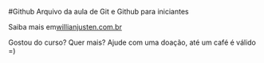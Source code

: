#Github
Arquivo da aula de Git e Github para iniciantes

Saiba mais em[willianjusten.com.br](http://willianjusten.com.br)

Gostou do curso? Quer mais? Ajude com uma doação, até um café é válido =)

